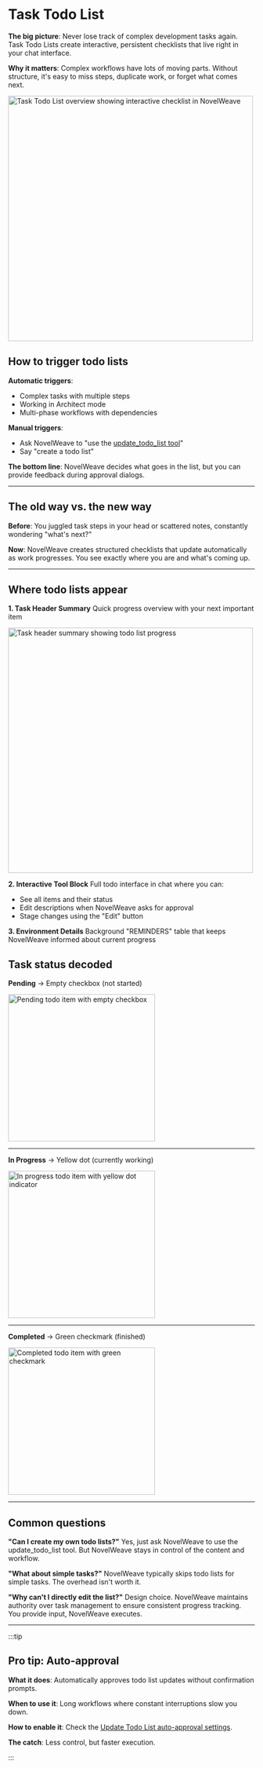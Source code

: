 # Task Todo List

**The big picture**: Never lose track of complex development tasks again. Task Todo Lists create interactive, persistent checklists that live right in your chat interface.

**Why it matters**: Complex workflows have lots of moving parts. Without structure, it's easy to miss steps, duplicate work, or forget what comes next.

<img src="/docs/img/task-todo-list/task-todo-list-1.png" alt="Task Todo List overview showing interactive checklist in NovelWeave" width="500" />

## How to trigger todo lists

**Automatic triggers**:

- Complex tasks with multiple steps
- Working in Architect mode
- Multi-phase workflows with dependencies

**Manual triggers**:

- Ask NovelWeave to "use the [update_todo_list tool](/features/tools/update-todo-list)"
- Say "create a todo list"

**The bottom line**: NovelWeave decides what goes in the list, but you can provide feedback during approval dialogs.

---

## The old way vs. the new way

**Before**: You juggled task steps in your head or scattered notes, constantly wondering "what's next?"

**Now**: NovelWeave creates structured checklists that update automatically as work progresses. You see exactly where you are and what's coming up.

---

## Where todo lists appear

**1. Task Header Summary**
Quick progress overview with your next important item

<img src="/docs/img/task-todo-list/task-header.png" alt="Task header summary showing todo list progress" width="500" />

**2. Interactive Tool Block**
Full todo interface in chat where you can:

- See all items and their status
- Edit descriptions when NovelWeave asks for approval
- Stage changes using the "Edit" button

**3. Environment Details**
Background "REMINDERS" table that keeps NovelWeave informed about current progress

## Task status decoded

**Pending** → Empty checkbox (not started)

<img src="/docs/img/task-todo-list/not-started.png" alt="Pending todo item with empty checkbox" width="300" />

---

**In Progress** → Yellow dot (currently working)

<img src="/docs/img/task-todo-list/in-progress.png" alt="In progress todo item with yellow dot indicator" width="300" />

---

**Completed** → Green checkmark (finished)

<img src="/docs/img/task-todo-list/complete.png" alt="Completed todo item with green checkmark" width="300" />

---

## Common questions

**"Can I create my own todo lists?"**
Yes, just ask NovelWeave to use the update_todo_list tool. But NovelWeave stays in control of the content and workflow.

**"What about simple tasks?"**
NovelWeave typically skips todo lists for simple tasks. The overhead isn't worth it.

**"Why can't I directly edit the list?"**
Design choice. NovelWeave maintains authority over task management to ensure consistent progress tracking. You provide input, NovelWeave executes.

---

:::tip

## Pro tip: Auto-approval

**What it does**: Automatically approves todo list updates without confirmation prompts.

**When to use it**: Long workflows where constant interruptions slow you down.

**How to enable it**: Check the [Update Todo List auto-approval settings](/features/auto-approving-actions#update-todo-list).

**The catch**: Less control, but faster execution.

:::
